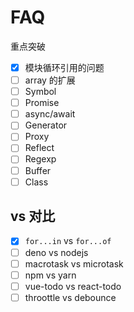 # FAQ

重点突破

- [x] 模块循环引用的问题
- [ ] array 的扩展
- [ ] Symbol
- [ ] Promise
- [ ] async/await
- [ ] Generator
- [ ] Proxy
- [ ] Reflect
- [ ] Regexp
- [ ] Buffer
- [ ] Class

## vs 对比

- [x] `for...in` vs `for...of`
- [ ] deno vs nodejs
- [ ] macrotask vs microtask
- [ ] npm vs yarn
- [ ] vue-todo vs react-todo
- [ ] throottle vs debounce
